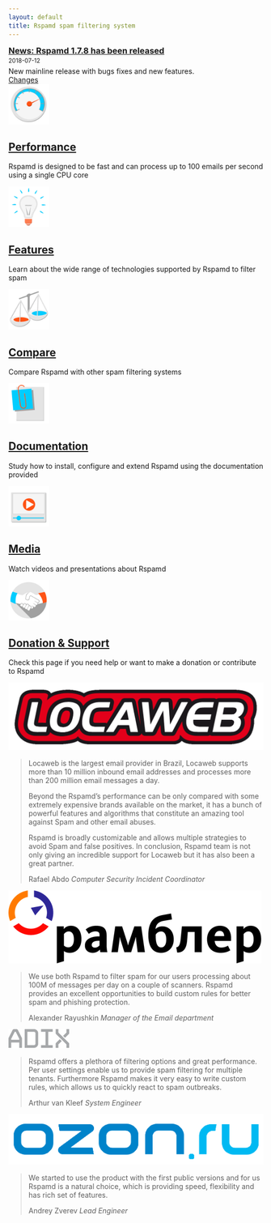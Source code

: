 ```yaml
---
layout: default
title: Rspamd spam filtering system
---
```


<div class="row news_row" style="position: relative;">
		<div class="col-xs-12 col-sm-10">
				<h3 style="margin: 0px;"><a href="https://rspamd.com/announce/2018/07/12/rspamd-1.7.8.html">News: Rspamd 1.7.8 has been released</a></h3>
				<span class="date"><small>2018-07-12</small></span>
				<p style="margin-bottom: 0px; margin-top: 5px">New mainline release with bugs fixes and new features.</p>
   </div>
   <div class="col-xs-12 col-sm-2 bottom-right">
				<a class="btn btn-primary pull-right" href="https://github.com/vstakhov/rspamd/releases/tag/1.7.8" style="margin-top: 10px;">Changes<small><i class="fa fa-chevron-right"></i></small></a>
	</div>
</div>

<div class="row main-small-text-block">
		<div class="col-xs-12 col-sm-6 col-md-4 main-small-text">
		    <div class="thumbnail">
				    <img src="img/performance.jpg" class="" height="80" width="80">
						<div class="caption">
								<h2><a href="{{ site.baseurl }}/performance.html">Performance <small><i class="fa fa-chevron-right" style="color: #dd4814"></i></small></a></h2>
								<p class="text-justify">Rspamd is designed to be fast and can process up to 100 emails per second
								using a single CPU core</p>
						</div>
				</div>
		</div>
		<div class="col-xs-12 col-sm-6 col-md-4 main-small-text">
		    <div class="thumbnail">
				    <img src="img/features.jpg" class="" height="80" width="80">
						<div class="caption">
								<h2><a href="{{ site.baseurl }}/features.html">Features <small><i class="fa fa-chevron-right" style="color: #dd4814"></i></small></a></h2>
								<p class="text-justify">Learn about the wide range of technologies supported by Rspamd to filter spam</p>
						</div>
				</div>
		</div>
		<div class="col-xs-12 col-sm-6 col-md-4 main-small-text">
				<div class="thumbnail">
						<img src="img/compare.jpg" class="" height="80" width="80">
						<div class="caption">
								<h2><a href="{{ site.baseurl }}/comparison.html">Compare <small><i class="fa fa-chevron-right" style="color: #dd4814"></i></small></a></h2>
								<p class="text-justify">Compare Rspamd with other spam filtering systems</p>
						</div>
				</div>
		</div>
		<div class="col-xs-12 col-sm-6 col-md-4 main-small-text">
				<div class="thumbnail">
						<img src="img/documentation.jpg" class="" height="80" width="80">
						<div class="caption">
								<h2><a href="{{ site.baseurl }}/doc/">Documentation <small><i class="fa fa-chevron-right" style="color: #dd4814"></i></small></a></h2>
								<p class="text-justify">Study how to install, configure and extend Rspamd using the documentation provided</p>
						</div>
				</div>
		</div>
		<div class="col-xs-12 col-sm-6 col-md-4 main-small-text">
				<div class="thumbnail">
						<img src="img/media.jpg" class="" height="80" width="80">
						<div class="caption">
								<h2><a href="{{ site.baseurl }}/media.html">Media <small><i class="fa fa-chevron-right" style="color: #dd4814"></i></small></a></h2>
								<p class="text-justify">Watch videos and presentations about Rspamd</p>
						</div>
				</div>
		</div>
		<div class="col-xs-12 col-sm-6 col-md-4 main-small-text">
				<div class="thumbnail">
						<img src="img/support.jpg" class="" height="80" width="80">
						<div class="caption">
								<h2><a href="{{ site.baseurl }}/support.html">Donation &amp; Support <small><i class="fa fa-chevron-right" style="color: #dd4814"></i></small></a></h2>
								<p class="text-justify">Check this page if you need help or want to make a donation or contribute to Rspamd</p>
						</div>
				</div>
		</div>
</div>
<div class="row who-uses">
		<div id="text-carousel" class="carousel slide" data-ride="carousel">
				<!-- Controls carousel-->
				<a class="left carousel-control" href="#text-carousel" data-slide="prev">
						<span class="glyphicon glyphicon-chevron-left"></span>
				</a>
				<a class="right carousel-control" href="#text-carousel" data-slide="next">
						<span class="glyphicon glyphicon-chevron-right"></span>
				</a>
		    <!-- Wrapper for slides -->
		            <div class="carousel-inner">
										<div class="item active">
												<div class="carousel-content">
														<div class="col-sm-3 col-xs-12">
																<a href="http://www.locaweb.com.br/" target="_blank"><img src="img/logo_locaweb.png" class="img-responsive"></a>
														</div>
														<div class="col-sm-9 col-xs-12">
																<blockquote>
																		<p>Locaweb is the largest email provider in Brazil, Locaweb supports more than 10 million inbound email addresses and processes more than 200 million email messages a day.</p>
																		<p>Beyond the Rspamd’s performance can be only compared with some extremely expensive brands available on the market, it has a bunch of powerful features and algorithms that constitute an amazing tool against Spam and other email abuses.</p>
																		<p>Rspamd is broadly customizable and allows multiple strategies to avoid Spam and false positives. In conclusion, Rspamd team is not only giving an incredible support for Locaweb but it has also been a great partner.</p>
																		<footer>Rafael Abdo <cite title="Source Title">Computer Security Incident Coordinator</cite></footer>
																</blockquote>
														</div>
												</div>
										</div>
										<div class="item">
												<div class="carousel-content">
														<div class="col-sm-3 col-xs-12">
																<a href="http://www.rambler.ru/" target="_blank"><img src="img/Rambler_logo.png" class="img-responsive"></a>
														</div>
														<div class="col-sm-9 col-xs-12">
																<blockquote>
																		<p>We use both Rspamd to filter spam for our users processing about 100M of messages per day on a couple of scanners. Rspamd provides an excellent opportunities to build custom rules for better spam and phishing protection.</p>
																		<footer>Alexander Rayushkin <cite title="Source Title">Manager of the Email department</cite></footer>
																		<div class="placeholder"></div>
																</blockquote>
														</div>
												</div>
										</div>
										<div class="item">
												<div class="carousel-content">
																<div class="col-sm-2 col-xs-12 col-sm-offset-1">
																		<a href="https://www.adix.nl/" target="_blank"><img src="img/adix_logo.png" class="img-responsive"></a>
																</div>
																<div class="col-sm-9 col-xs-12">
																		<blockquote>
																				<p>Rspamd offers a plethora of filtering options and great performance. Per user settings enable us to provide spam filtering for multiple tenants. Furthermore Rspamd makes it very easy to write custom rules, which allows us to quickly react to spam outbreaks.</p>
																				<footer>Arthur van Kleef <cite title="Source Title">System Engineer</cite></footer>
																				<div class="placeholder"></div>
																		</blockquote>
																</div>
												</div>
										</div>
										<div class="item">
												<div class="carousel-content">
																<div class="col-sm-2 col-xs-12 col-sm-offset-1">
																		<a href="http://www.ozon.ru/" target="_blank"><img src="img/ozon_logo.png" class="img-responsive"></a>
																</div>
																<div class="col-sm-9 col-xs-12">
																		<blockquote>
																				<p>We started to use the product with the first public versions and for us Rspamd is a natural choice, which is providing speed, flexibility and has rich set of features. </p>
																				<footer>Andrey Zverev <cite title="Source Title">Lead Engineer</cite></footer>
																				<div class="placeholder"></div>
																		</blockquote>
																</div>
												</div>
										</div>
		            </div>
		</div>
</div>
